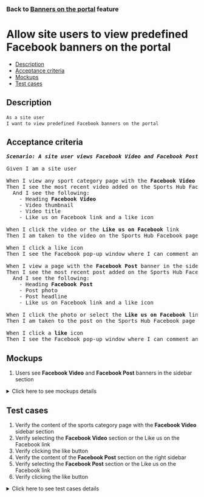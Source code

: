 ### Back to [Banners on the portal](../../) feature

# Allow site users to view predefined Facebook banners on the portal

- [Description](#description)
- [Acceptance criteria](#acceptance-criteria)
- [Mockups](#mockups)
- [Test cases](#test-cases)

## Description

    As a site user
    I want to view predefined Facebook banners on the portal

## Acceptance criteria

<pre>
<b><i>Scenario: A site user views Facebook Video and Facebook Post banners in the sidebar section</i></b>

Given I am a site user

When I view any sport category page with the <b>Facebook Video</b> banner in the sidebar section
Then I see the most recent video added on the Sports Hub Facebook page
  And I see the following:
    - Heading <b>Facebook Video</b>
    - Video thumbnail
    - Video title
    - Like us on Facebook link and a like icon

When I click the video or the <b>Like us on Facebook</b> link
Then I am taken to the video on the Sports Hub Facebook page

When I click a like icon
Then I see the Facebook pop-up window where I can comment and like the video

When I view a page with the <b>Facebook Post</b> banner in the sidebar section
Then I see the most recent post added on the Sports Hub Facebook page
  And I see the following:
    - Heading <b>Facebook Post</b>
    - Post photo
    - Post headline
    - Like us on Facebook link and a like icon

When I click the photo or select the <b>Like us on Facebook</b> link
Then I am taken to the post on the Sports Hub Facebook page

When I click a <b>like</b> icon
Then I see the Facebook pop-up window where I can comment and like the post
</pre>

## Mockups

1. Users see <b>Facebook Video</b> and <b>Facebook Post</b> banners in the sidebar section

<details>
  <summary>Click here to see mockups details</summary>

**1. Users see Facebook Video and Facebook Post banners in the sidebar section:**

![Users see Facebook Video and Facebook Post banners in the sidebar section](/sports_hub_portal/web_application_features/banners/images/banners_user_side.png)

</details>

## Test cases

1. Verify the content of the sports category page with the <b>Facebook Video</b> sidebar section
2. Verify selecting the <b>Facebook Video</b> section or the Like us on the Facebook link
3. Verify clicking the like button
4. Verify the content of the <b>Facebook Post</b> section on the right sidebar
5. Verify selecting the <b>Facebook Post</b> section or the Like us on the Facebook link
6. Verify clicking the like button

<details>
  <summary>Click here to see test cases details</summary>

### **#1. Verify the content of the sports category page with the Facebook Video sidebar section**

|Preconditions|Steps|Expected result
--------------|-----|----------
|- The <b>Facebook Video</b> banner is enabled|1) Select any sports category page with the <b>Facebook Video</b> section|1) The <b>Facebook Video</b> section contains the most recent video and the following:</br>- Heading <b>Facebook Video</b></br>- Video thumbnail</br>- Video title</br>- Like us on Facebook link and a like icon|

### **#2. Verify selecting the Facebook Video section or the Like us on the Facebook link**

|Preconditions|Steps|Expected result
--------------|-----|----------
|- The <b>Facebook Video</b> banner is enabled|1) Select any sports category page with the <b>Facebook Video</b> section</br>2) Click the <b>Facebook Video</b> section|2) The user is redirected to the Facebook video page|

### **#3. Verify clicking the like button**

|Preconditions|Steps|Expected result
--------------|-----|----------
|- The <b>Facebook Video</b> banner is enabled|1) Select any sports category page with the <b>Facebook Video</b> section</br>2) Click the <b>Like</b> button|2)  The Facebook pop-up window appears where I can comment and like the video|

### **#4. Verify the content of the Facebook Post section on the right sidebar**

|Preconditions|Steps|Expected result
--------------|-----|----------
|- The <b>Facebook Post</b> banner is enabled|1) Select any sports category page with the <b>Facebook Post</b> section|1) The <b>Facebook Post</b> section contains the most recent post and the following:</br>- Heading <b>Facebook Post</b></br>- Post photo</br>- Post headline</br>- Like us on Facebook link and a like icon|

### **#5. Verify selecting the Facebook Post section or the Like us on the Facebook link**

|Preconditions|Steps|Expected result
--------------|-----|----------
|- The <b>Facebook Post</b> banner is enabled|1) Select any sports category page with the <b>Facebook Post</b> section</br>2) Click the <b>Facebook Post</b> section|2) The user is redirected to the Facebook post page|

### **#6. Verify clicking the like button**

|Preconditions|Steps|Expected result
--------------|-----|----------
|- The <b>Facebook Post</b> banner is enabled|1) Select any sports category page with the <b>Facebook Post</b> section</br>2) Click the <b>Like</b> button|2) The Facebook pop-up window appears where I can comment and like the post|

</details>
